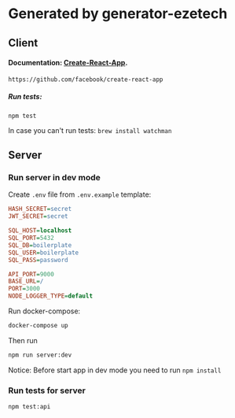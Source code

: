 # Generated by generator-ezetech

## Client

#### Documentation: [Create-React-App](https://facebook.github.io/create-react-app/docs/getting-started).
`https://github.com/facebook/create-react-app`

##### Run tests:
```
npm test
```
In case you can't run tests: `brew install watchman` 

## Server

### Run server in dev mode

Create `.env` file from `.env.example` template:

```ini
HASH_SECRET=secret
JWT_SECRET=secret

SQL_HOST=localhost
SQL_PORT=5432
SQL_DB=boilerplate
SQL_USER=boilerplate
SQL_PASS=password

API_PORT=9000
BASE_URL=/
PORT=3000
NODE_LOGGER_TYPE=default
```

Run docker-compose:

```bash
docker-compose up
```

Then run

```bash
npm run server:dev
```

Notice:
Before start app in dev mode you need to run `npm install`

### Run tests for server

```bash
npm test:api
```
